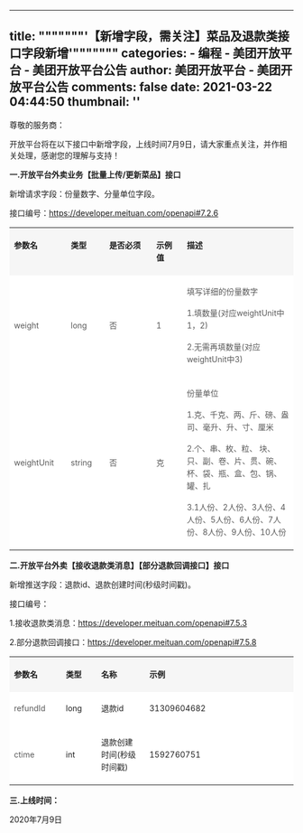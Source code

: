 
---
title: """""""'【新增字段，需关注】菜品及退款类接口字段新增'"""""""
categories: 
    - 编程
    - 美团开放平台 - 美团开放平台公告
author: 美团开放平台 - 美团开放平台公告
comments: false
date: 2021-03-22 04:44:50
thumbnail: ''
---

<div>   
<p style="text-align: start;">尊敬的服务商：</p><p style="text-align: start;"><span style="color: rgba(0, 0, 0, 0.87)">开放平台将在以下接口中新增字段，上线时间7月9日，请大家重点关注，并作相关处理，感谢您的理解与支持！</span></p><p style="text-align: start;"><strong><span style="color: rgba(0, 0, 0, 0.87)">一.开放平台外卖业务【批量上传/更新菜品】接口</span></strong></p><p style="text-align: start;"><span style="color: rgba(0, 0, 0, 0.87)">新增请求字段：份量数字、分量单位字段。</span></p><p style="text-align: start;"><span style="color: rgba(0, 0, 0, 0.87)">接口编号：</span><a class="ct-link" href="https://developer.meituan.com/openapi#7.2.6" data-pageid data-auto_update="0">https://developer.meituan.com/openapi#7.2.6</a></p><table class="ct-table" data-bordercolor="#cccccc"><tbody><tr><th data-colwidth="102" width="102" style="background-color: rgb(246, 246, 246);vertical-align:top;text-align:left;"><p><font style="font-size:14px;line-height:22px" data-size="14">参数名</font></p></th><th data-colwidth="70" width="70" style="background-color: rgb(246, 246, 246);vertical-align:top;text-align:left;"><p><font style="font-size:14px;line-height:22px" data-size="14">类型</font></p></th><th data-colwidth="134" width="134" style="background-color: rgb(246, 246, 246);vertical-align:top;text-align:left;"><p><font style="font-size:14px;line-height:22px" data-size="14">是否必须</font></p></th><th data-colwidth="68" width="68" style="background-color: rgb(246, 246, 246);vertical-align:top;text-align:left;"><p><font style="font-size:14px;line-height:22px" data-size="14">示例值</font></p></th><th data-colwidth="318" width="318" style="background-color: rgb(246, 246, 246);vertical-align:top;text-align:left;"><p><font style="font-size:14px;line-height:22px" data-size="14">描述</font></p></th></tr><tr><td data-colwidth="102" width="102" style="background-color: rgb(255, 255, 255);color: rgba(0, 0, 0, 0.65);vertical-align:middle;"><p><font style="font-size:14px;line-height:22px" data-size="14">weight</font></p></td><td data-colwidth="70" width="70" style="background-color: rgb(255, 255, 255);color: rgba(0, 0, 0, 0.65);vertical-align:middle;"><p><font style="font-size:14px;line-height:22px" data-size="14">long</font></p></td><td data-colwidth="134" width="134" style="background-color: rgb(255, 255, 255);color: rgba(0, 0, 0, 0.65);vertical-align:middle;"><p><font style="font-size:14px;line-height:22px" data-size="14">否</font></p></td><td data-colwidth="68" width="68" style="background-color: rgb(255, 255, 255);color: rgba(0, 0, 0, 0.65);vertical-align:middle;"><p><font style="font-size:14px;line-height:22px" data-size="14">1</font></p></td><td data-colwidth="318" width="318" style="background-color: rgb(255, 255, 255);color: rgba(0, 0, 0, 0.65);vertical-align:middle;"><p><font style="font-size:14px;line-height:22px" data-size="14">填写详细的份量数字</font></p><p><font style="font-size:14px;line-height:22px" data-size="14">1.填数量(对应weightUnit中 1，2)</font></p><p><font style="font-size:14px;line-height:22px" data-size="14">2.无需再填数量(对应weightUnit中3)</font></p></td></tr><tr><td data-colwidth="102" width="102" style="background-color: rgb(255, 255, 255);color: rgba(0, 0, 0, 0.65);vertical-align:middle;"><p><font style="font-size:14px;line-height:22px" data-size="14">weightUnit</font></p></td><td data-colwidth="70" width="70" style="background-color: rgb(255, 255, 255);color: rgba(0, 0, 0, 0.65);vertical-align:middle;"><p><font style="font-size:14px;line-height:22px" data-size="14">string</font></p></td><td data-colwidth="134" width="134" style="background-color: rgb(255, 255, 255);color: rgba(0, 0, 0, 0.65);vertical-align:middle;"><p><font style="font-size:14px;line-height:22px" data-size="14">否</font></p></td><td data-colwidth="68" width="68" style="background-color: rgb(255, 255, 255);color: rgba(0, 0, 0, 0.65);vertical-align:middle;"><p><font style="font-size:14px;line-height:22px" data-size="14">克</font></p></td><td data-colwidth="318" width="318" style="background-color: rgb(255, 255, 255);color: rgba(0, 0, 0, 0.65);vertical-align:middle;"><p><font style="font-size:14px;line-height:22px" data-size="14">份量单位</font></p><p><font style="font-size:14px;line-height:22px" data-size="14">1.克、千克、两、斤、磅、盎司、毫升、升、寸、厘米</font></p><p><font style="font-size:14px;line-height:22px" data-size="14">2.个、串、枚、粒、 块、只、副、卷、片、贯、碗、杯、袋、瓶、盒、包、锅、罐、扎</font></p><p><font style="font-size:14px;line-height:22px" data-size="14">3.1人份、2人份、3人份、4人份、5人份、6人份、7人份、8人份、9人份、10人份</font></p></td></tr></tbody></table><p style="text-align: start;"><strong>二.<span style="color: rgba(0, 0, 0, 0.87)">开放平台外卖【接收退款类消息】【部分退款回调接口】接口</span></strong></p><p style="text-align: start;"><span style="color: rgba(0, 0, 0, 0.87)">新增推送字段：退款id、退款创建时间(秒级时间戳)。</span></p><p style="text-align: start;">接口编号：</p><p style="text-align: start;"><span style="color: rgba(0, 0, 0, 0.87)">1.接收退款类消息：</span><a class="ct-link" href="https://developer.meituan.com/openapi#7.5.3" data-pageid data-auto_update="0">https://developer.meituan.com/openapi#7.5.3</a></p><p style="text-align: start;">2.<span style="color: rgba(0, 0, 0, 0.87)">部分退款回调接口：</span><a class="ct-link" href="https://developer.meituan.com/openapi#7.5.8" data-pageid data-auto_update="0">https://developer.meituan.com/openapi#7.5.8</a></p><table class="ct-table"><tbody><tr><th data-colwidth="102" width="102" style="background-color: rgb(246, 246, 246);vertical-align:top;text-align:left;"><p><font style="font-size:14px;line-height:22px" data-size="14">参数名</font></p></th><th data-colwidth="70" width="70" style="background-color: rgb(246, 246, 246);vertical-align:top;text-align:left;"><p><font style="font-size:14px;line-height:22px" data-size="14">类型</font></p></th><th data-colwidth="134" width="134" style="background-color: rgb(246, 246, 246);vertical-align:top;text-align:left;"><p><font style="font-size:14px;line-height:22px" data-size="14">名称</font></p></th><th data-colwidth="438" width="438" style="background-color: rgb(246, 246, 246);vertical-align:top;text-align:left;"><p><font style="font-size:14px;line-height:22px" data-size="14">示例</font></p></th></tr><tr><td data-colwidth="102" width="102" style="background-color: rgb(255, 255, 255);color: rgba(0, 0, 0, 0.65);vertical-align:middle;"><p><span style="color: "><font style="font-size:14px;line-height:22px" data-size="14">refundId</font></span></p></td><td data-colwidth="70" width="70" style="background-color: rgb(255, 255, 255);color: rgba(0, 0, 0, 0.65);vertical-align:middle;"><p><span style="color: rgba(0, 0, 0, 0.87)"><font style="font-size:14px;line-height:22px" data-size="14">long</font></span></p></td><td data-colwidth="134" width="134" style="background-color: rgb(255, 255, 255);color: rgba(0, 0, 0, 0.65);vertical-align:middle;"><p><span style="color: rgba(0, 0, 0, 0.87)"><font style="font-size:14px;line-height:22px" data-size="14">退款id</font></span></p></td><td data-colwidth="438" width="438" style="background-color: rgb(255, 255, 255);color: rgba(0, 0, 0, 0.65);vertical-align:middle;"><p><span style="color: rgba(0, 0, 0, 0.87)"><font style="font-size:14px;line-height:22px" data-size="14">31309604682</font></span></p></td></tr><tr><td data-colwidth="102" width="102" style="background-color: rgb(255, 255, 255);color: rgba(0, 0, 0, 0.65);vertical-align:middle;"><p><span style="color: "><font style="font-size:14px;line-height:22px" data-size="14">ctime</font></span></p></td><td data-colwidth="70" width="70" style="background-color: rgb(255, 255, 255);color: rgba(0, 0, 0, 0.65);vertical-align:middle;"><p><span style="color: rgba(0, 0, 0, 0.87)"><font style="font-size:14px;line-height:22px" data-size="14">int</font></span></p></td><td data-colwidth="134" width="134" style="background-color: rgb(255, 255, 255);color: rgba(0, 0, 0, 0.65);vertical-align:middle;"><p><span style="color: rgba(0, 0, 0, 0.87)"><font style="font-size:14px;line-height:22px" data-size="14">退款创建时间(秒级时间戳)</font></span></p></td><td data-colwidth="438" width="438" style="background-color: rgb(255, 255, 255);color: rgba(0, 0, 0, 0.65);vertical-align:middle;"><p><span style="color: rgba(0, 0, 0, 0.87)"><font style="font-size:14px;line-height:22px" data-size="14">1592760751</font></span></p></td></tr></tbody></table><p style="text-align: start;"><strong>三.上线时间：</strong></p><p style="text-align: start;">2020年7月9日</p>  
</div>
            